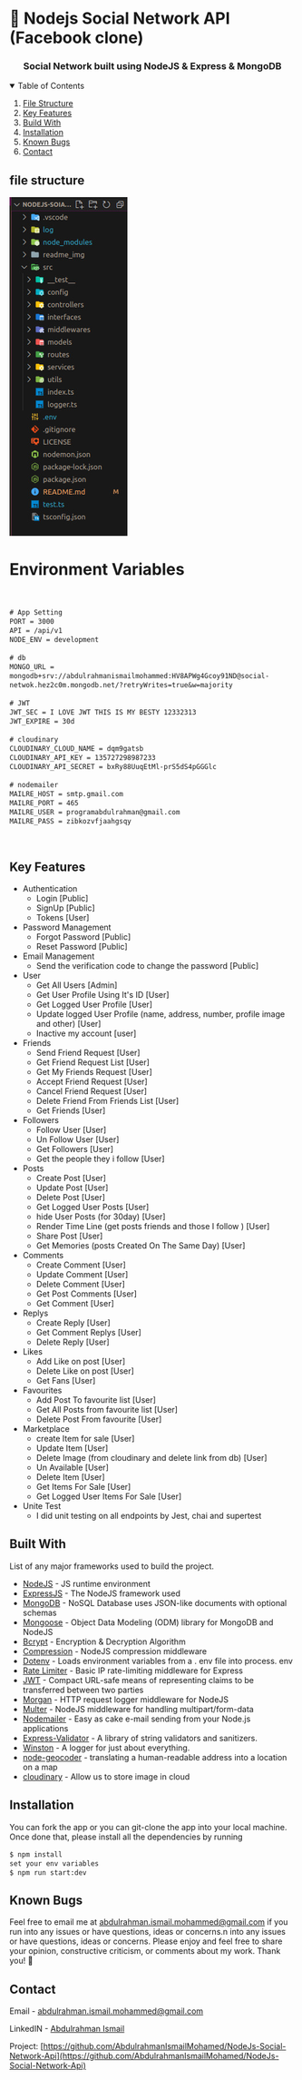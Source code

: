 # 🚀 Nodejs Social Network API (Facebook clone)

<h3 align="center">Social Network built using NodeJS & Express & MongoDB</h3>

<!-- TABLE OF CONTENTS -->
<details open="open">
  <summary>Table of Contents</summary>
  <ol>
     <li>
      <a href="#file-structure">File Structure</a>
    </li>
    <li>
      <a href="#key-features">Key Features</a>
    </li>
    <li>
      <a href="#build-with">Build With</a>
    </li>
    <li>
      <a href="#installation">Installation</a>
    </li>
    <li>
      <a href="#known-bugs">Known Bugs</a>
    </li>
    <li>
      <a href="#contact">Contact</a>
    </li>
  </ol>
</details>

## file structure

![GitHub Logo](/readme_img/file_structure.jpg)

# Environment Variables

&nbsp;

```ENV
# App Setting
PORT = 3000
API = /api/v1
NODE_ENV = development

# db
MONGO_URL = mongodb+srv://abdulrahmanismailmohammed:HV8APWg4Gcoy91ND@social-netwok.hez2c0m.mongodb.net/?retryWrites=true&w=majority

# JWT
JWT_SEC = I LOVE JWT THIS IS MY BESTY 12332313
JWT_EXPIRE = 30d

# cloudinary
CLOUDINARY_CLOUD_NAME = dqm9gatsb
CLOUDINARY_API_KEY = 135727298987233
CLOUDINARY_API_SECRET = bxRy88UuqEtMl-prS5dS4pGGGlc

# nodemailer
MAILRE_HOST = smtp.gmail.com
MAILRE_PORT = 465
MAILRE_USER = programabdulrahman@gmail.com
MAILRE_PASS = zibkozvfjaahgsqy

```

&nbsp;

## Key Features

- Authentication
  - Login [Public]
  - SignUp [Public]
  - Tokens [User]
- Password Management
  - Forgot Password [Public]
  - Reset Password [Public]
- Email Management
  - Send the verification code to change the password [Public]
- User
  - Get All Users [Admin]
  - Get User Profile Using It's ID [User]
  - Get Logged User Profile [User]
  - Update logged User Profile (name, address, number, profile image and other) [User]
  - Inactive my account [user]
- Friends
  - Send Friend Request [User]
  - Get Friend Request List [User]
  - Get My Friends Request [User]
  - Accept Friend Request [User]
  - Cancel Friend Request [User]
  - Delete Friend From Friends List [User]
  - Get Friends [User]
- Followers
  - Follow User [User]
  - Un Follow User [User]
  - Get Followers [User]
  - Get the people they i follow [User]
- Posts
  - Create Post [User]
  - Update Post [User]
  - Delete Post [User]
  - Get Logged User Posts [User]
  - hide User Posts (for 30day) [User]
  - Render Time Line (get posts friends and those I follow ) [User]
  - Share Post [User]
  - Get Memories (posts Created On The Same Day) [User]
- Comments
  - Create Comment [User]
  - Update Comment [User]
  - Delete Comment [User]
  - Get Post Comments [User]
  - Get Comment [User]
- Replys
  - Create Reply [User]
  - Get Comment Replys [User]
  - Delete Reply [User]
- Likes
  - Add Like on post [User]
  - Delete Like on post [User]
  - Get Fans [User]
- Favourites
  - Add Post To favourite list [User]
  - Get All Posts from favourite list [User]
  - Delete Post From favourite [User]
- Marketplace
  - create Item for sale [User]
  - Update Item [User]
  - Delete Image (from cloudinary and delete link from db) [User]
  - Un Available [User]
  - Delete Item [User]
  - Get Items For Sale [User]
  - Get Logged User Items For Sale [User]
- Unite Test 
  - I did unit testing on all endpoints by Jest, chai and supertest
  
## Built With

List of any major frameworks used to build the project.

* [NodeJS](https://nodejs.org/) - JS runtime environment
* [ExpressJS](https://expressjs.com/) - The NodeJS framework used
* [MongoDB](https://www.mongodb.com/) - NoSQL Database uses JSON-like documents with optional schemas
* [Mongoose](https://mongoosejs.com/) - Object Data Modeling (ODM) library for MongoDB and NodeJS
* [Bcrypt](https://www.npmjs.com/package/bcrypt) - Encryption & Decryption Algorithm
* [Compression](https://www.npmjs.com/package/compression) - NodeJS compression middleware
* [Dotenv](https://www.npmjs.com/package/dotenv) - Loads environment variables from a . env file into process. env
* [Rate Limiter](https://www.npmjs.com/package/express-rate-limit) - Basic IP rate-limiting middleware for Express
* [JWT](https://jwt.io/) - Compact URL-safe means of representing claims to be transferred between two parties
* [Morgan](https://www.npmjs.com/package/morgan) - HTTP request logger middleware for NodeJS
* [Multer](https://www.npmjs.com/package/multer) - NodeJS middleware for handling multipart/form-data
* [Nodemailer](https://www.npmjs.com/package/nodemailer) - Easy as cake e-mail sending from your Node.js applications
* [Express-Validator](https://www.npmjs.com/package/express-validator) - A library of string validators and sanitizers.
* [Winston](https://www.npmjs.com/package/winston) - A logger for just about everything.
* [node-geocoder](https://www.npmjs.com/package/node-geocoder) -  translating a human-readable address into a location on a map
* [cloudinary](https://www.npmjs.com/package/cloudinary) - Allow us to store image in cloud

## Installation

You can fork the app or you can git-clone the app into your local machine. Once done that, please install all the
dependencies by running
```
$ npm install
set your env variables
$ npm run start:dev
``` 

## Known Bugs
Feel free to email me at abdulrahman.ismail.mohammed@gmail.com if you run into any issues or have questions, ideas or concerns.n into any issues or have questions, ideas or concerns.
Please enjoy and feel free to share your opinion, constructive criticism, or comments about my work. Thank you! 🙂

<!-- CONTACT -->
## Contact

Email - [abdulrahman.ismail.mohammed@gmail.com](abdulrahman.ismail.mohammed@gmail.com)

LinkedIN - [Abdulrahman Ismail](https://www.linkedin.com/in/abdulrahman-ismail-ab6a84209)

Project: [https://github.com/AbdulrahmanIsmailMohamed/NodeJs-Social-Network-Api](https://github.com/AbdulrahmanIsmailMohamed/NodeJs-Social-Network-Api)
